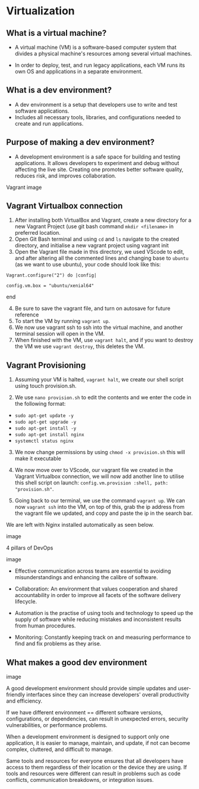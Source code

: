 # Virtualization

## What is a virtual machine?

- A virtual machine (VM) is a software-based computer system that divides a physical machine's resources among several virtual machines.

- In order to deploy, test, and run legacy applications, each VM runs its own OS and applications in a separate environment.

## What is a dev environment?

- A dev environment is a setup that developers use to write and test software applications.
- Includes all necessary tools, libraries, and configurations needed to create and run applications.

## Purpose of making a dev environment?

- A development environment is a safe space for building and testing applications.
It allows developers to experiment and debug without affecting the live site.
Creating one promotes better software quality, reduces risk, and improves collaboration.

Vagrant
image

## Vagrant Virtualbox connection

1. After installing both VirtualBox and Vagrant, create a new directory for a new Vagrant Project (use git bash command `mkdir <filename>` in preferred location.
2. Open Git Bash terminal and using `cd` and `ls` navigate to the created directory, and initialise a new vagrant project using vagrant init
3. Open the Vagrant file made in this directory, we used VScode to edit, and after altering all the commented lines and changing base to `ubuntu` (as we want to use ubuntu), your code should look like this:

```Vagrant.configure("2") do |config|```

  ```config.vm.box = "ubuntu/xenial64"```
  
end

4. Be sure to save the vagrant file, and turn on autosave for future reference
5. To start the VM by running `vagrant up`.
6. We now use vagrant ssh to ssh into the virtual machine, and another terminal session will open in the VM.
7. When finished with the VM, use `vagrant halt`, and if you want to destroy the VM we use `vagrant destroy`, this deletes the VM.

## Vagrant Provisioning


1. Assuming your VM is halted, `vagrant halt`, we create our shell script using touch provision.sh.

2. We use `nano provision.sh` to edit the contents and we enter the code in the following format:

- `sudo apt-get update -y`
- `sudo apt-get upgrade -y`
- `sudo apt-get install -y`
- `sudo apt-get install nginx`
- `systemctl status nginx`

3. We now change permissions by using `chmod -x provision.sh` this will make it executable

4. We now move over to VScode, our vagrant file we created in the Vagrant Virtualbox connection, we will now add another line to utilise this shell script on launch: `config.vm.provision :shell, path: "provision.sh"`.

5. Going back to our terminal, we use the command `vagrant up`. We can now `vagrant ssh` into the VM, on top of this, grab the ip address from the vagrant file we updated, and copy and paste the ip in the search bar.

We are left with Nginx installed automatically as seen below.

image

4 pillars of DevOps

image 

- Effective communication across teams are essential to avoiding misunderstandings and enhancing the calibre of software.

- Collaboration: An environment that values cooperation and shared accountability in order to improve all facets of the software delivery lifecycle.

- Automation is the practise of using tools and technology to speed up the supply of software while reducing mistakes and inconsistent results from human procedures.

- Monitoring: Constantly keeping track on and measuring performance to find and fix problems as they arise.

## What makes a good dev environment
image

A good development environment should provide simple updates and user-friendly interfaces since they can increase developers' overall productivity and efficiency.

If we have different environment == different software versions, configurations, or dependencies, can result in unexpected errors, security vulnerabilities, or performance problems.

When a development environment is designed to support only one application, it is easier to manage, maintain, and update, if not can become complex, cluttered, and difficult to manage.

Same tools and resources for everyone ensures that all developers have access to them regardless of their location or the device they are using. If tools and resources were different can result in problems such as code conflicts, communication breakdowns, or integration issues.
